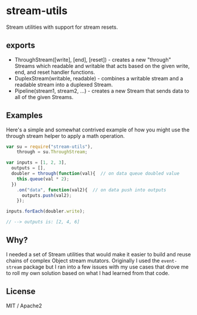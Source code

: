 stream-utils
============
Stream utilities with support for stream resets.


exports
-------
 * ThroughStream([write], [end], [reset]) - creates a new "through" Streams which readable and writable that acts based on the given write, end, and reset handler functions.
 * DuplexStream(writable, readable) - combines a writable stream and a readable stream into a duplexed Stream.
 * Pipeline(stream1, stream2, ...) - creates a new Stream that sends data to all of the given Streams.


Examples
--------
Here's a simple and somewhat contrived example of how you might use the through stream helper to apply a math operation.

``` js
var su = require("stream-utils"),
	through = su.ThroughStream;

var inputs = [1, 2, 3],
  outputs = [],
  doubler = through(function(val){  // on data queue doubled value
    this.queue(val * 2);
  })
    .on("data", function(val2){  // on data push into outputs
      outputs.push(val2);
    });

inputs.forEach(doubler.write);

// --> outputs is: [2, 4, 6]
```


Why?
----
I needed a set of Stream utilities that would make it easier to build and reuse chains of complex Object stream mutators.
Originally I used the `event-stream` package but I ran into a few issues with my use cases that drove me to roll my own solution based on what I had learned from that code.


License
-------
MIT / Apache2
